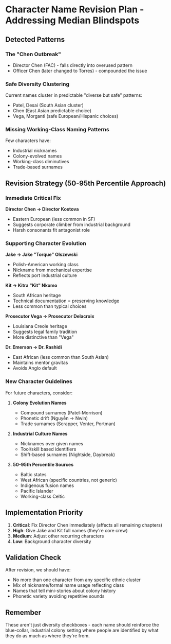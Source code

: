 # Character Name Revision Plan - Addressing Median Blindspots

## Detected Patterns

### The "Chen Outbreak"
- Director Chen (FAC) - falls directly into overused pattern
- Officer Chen (later changed to Torres) - compounded the issue

### Safe Diversity Clustering
Current names cluster in predictable "diverse but safe" patterns:
- Patel, Desai (South Asian cluster)
- Chen (East Asian predictable choice)
- Vega, Morganti (safe European/Hispanic choices)

### Missing Working-Class Naming Patterns
Few characters have:
- Industrial nicknames
- Colony-evolved names
- Working-class diminutives
- Trade-based surnames

## Revision Strategy (50-95th Percentile Approach)

### Immediate Critical Fix
**Director Chen → Director Kostova**
- Eastern European (less common in SF)
- Suggests corporate climber from industrial background
- Harsh consonants fit antagonist role

### Supporting Character Evolution

**Jake → Jake "Torque" Olszewski**
- Polish-American working class
- Nickname from mechanical expertise
- Reflects port industrial culture

**Kit → Kitra "Kit" Nkomo**
- South African heritage
- Technical documentation = preserving knowledge
- Less common than typical choices

**Prosecutor Vega → Prosecutor Delacroix**
- Louisiana Creole heritage  
- Suggests legal family tradition
- More distinctive than "Vega"

**Dr. Emerson → Dr. Rashidi**
- East African (less common than South Asian)
- Maintains mentor gravitas
- Avoids Anglo default

### New Character Guidelines

For future characters, consider:

1. **Colony Evolution Names**
   - Compound surnames (Patel-Morrison)
   - Phonetic drift (Nguyễn → Nwin)
   - Trade surnames (Scrapper, Venter, Portman)

2. **Industrial Culture Names**
   - Nicknames over given names
   - Tool/skill based identifiers
   - Shift-based surnames (Nightside, Daybreak)

3. **50-95th Percentile Sources**
   - Baltic states
   - West African (specific countries, not generic)
   - Indigenous fusion names
   - Pacific Islander
   - Working-class Celtic

## Implementation Priority

1. **Critical**: Fix Director Chen immediately (affects all remaining chapters)
2. **High**: Give Jake and Kit full names (they're core crew)
3. **Medium**: Adjust other recurring characters
4. **Low**: Background character diversity

## Validation Check
After revision, we should have:
- No more than one character from any specific ethnic cluster
- Mix of nickname/formal name usage reflecting class
- Names that tell mini-stories about colony history
- Phonetic variety avoiding repetitive sounds

## Remember
These aren't just diversity checkboxes - each name should reinforce the blue-collar, industrial colony setting where people are identified by what they do as much as where they're from.